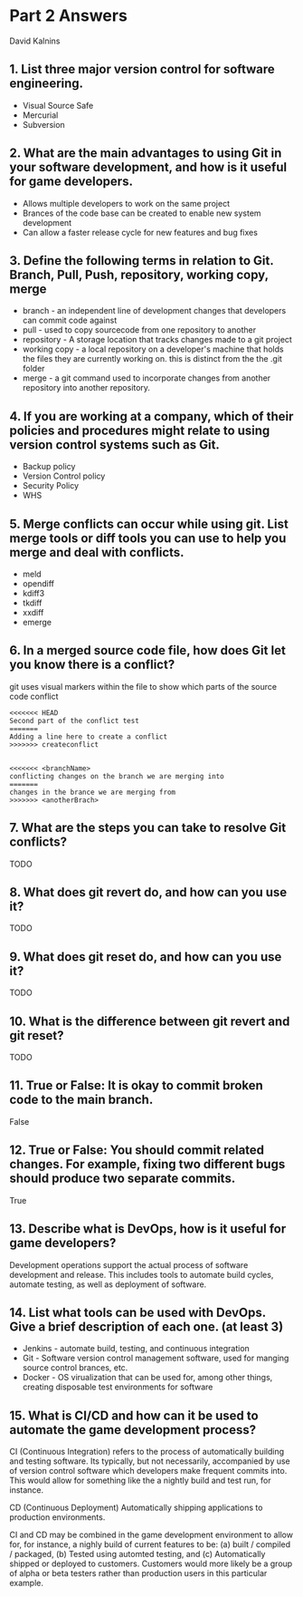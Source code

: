# Part 2 Answers

David Kalnins

## 1.	List three major version control for software engineering.

* Visual Source Safe
* Mercurial
* Subversion

## 2.	What are the main advantages to using Git in your software development, and how is it useful for game developers.
* Allows multiple developers to work on the same project
* Brances of the code base can be created to enable new system development
* Can allow a faster release cycle for new features and bug fixes

## 3.	Define the following terms in relation to Git. Branch, Pull, Push, repository, working copy, merge
* branch - an independent line of development changes that developers can commit code against
* pull - used to copy sourcecode from one repository to another
* repository - A storage location that tracks changes made to a git project
* working copy - a local repository on a developer's machine that holds the files they are currently working on. this is distinct from the the .git folder
* merge - a git command used to incorporate changes from another repository into another repository.

## 4.	If you are working at a company, which of their policies and procedures might relate to using version control systems such as Git.
* Backup policy
* Version Control policy
* Security Policy
* WHS
## 5.	Merge conflicts can occur while using git. List merge tools or diff tools you can use to help you merge and deal with conflicts.
* meld
* opendiff
* kdiff3
* tkdiff
* xxdiff
* emerge
## 6.	In a merged source code file, how does Git let you know there is a conflict?
git uses visual markers within the file to show which parts of the source code conflict


	<<<<<<< HEAD
	Second part of the conflict test
	=======
	Adding a line here to create a conflict
	>>>>>>> createconflict


	<<<<<<< <branchName>
	conflicting changes on the branch we are merging into
	=======
	changes in the brance we are merging from
	>>>>>>> <anotherBrach>

## 7.	What are the steps you can take to resolve Git conflicts?
TODO

## 8.	What does git revert do, and how can you use it?
TODO

## 9.	What does git reset do, and how can you use it? 
TODO

## 10.	What is the difference between git revert and git reset?
TODO

## 11.	True or False: It is okay to commit broken code to the main branch.
False

## 12.	True or False: You should commit related changes. For example, fixing two different bugs should produce two separate commits.
True

## 13.	Describe what is DevOps, how is it useful for game developers?
Development operations support the actual process of software development and release. This includes tools to automate build cycles, automate testing, as well as deployment of software.

## 14.	List what tools can be used with DevOps. Give a brief description of each one. (at least 3)
* Jenkins - automate build, testing, and continuous integration
* Git - Software version control management software, used for manging source control brances, etc.
* Docker - OS virualization that can be used for, among other things, creating disposable test environments for software

## 15.	What is CI/CD and how can it be used to automate the game development process?
CI (Continuous Integration) refers to the process of automatically building and testing software. Its typically, but not necessarily, accompanied by use of version control software which developers make frequent commits into. This would allow for something like the a nightly build and test run, for instance.

CD (Continuous Deployment) Automatically shipping applications to production environments.

CI and CD may be combined in the game development environment to allow for, for instance, a nighly build of current features to be: (a) built / compiled / packaged, (b) Tested using automted testing, and (c) Automatically shipped or deployed to customers. Customers would more likely be a group of alpha or beta testers rather than production users in this particular example.

